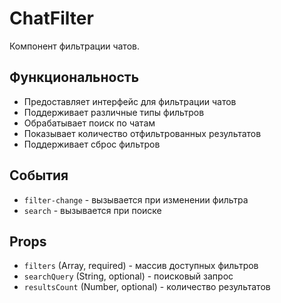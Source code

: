 # ChatFilter

Компонент фильтрации чатов.

## Функциональность

- Предоставляет интерфейс для фильтрации чатов
- Поддерживает различные типы фильтров
- Обрабатывает поиск по чатам
- Показывает количество отфильтрованных результатов
- Поддерживает сброс фильтров

## События

- `filter-change` - вызывается при изменении фильтра
- `search` - вызывается при поиске

## Props

- `filters` (Array, required) - массив доступных фильтров
- `searchQuery` (String, optional) - поисковый запрос
- `resultsCount` (Number, optional) - количество результатов
